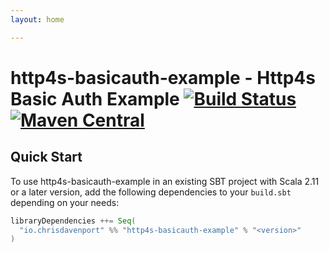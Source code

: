```yaml
---
layout: home

---
```


# http4s-basicauth-example - Http4s Basic Auth Example [![Build Status](https://travis-ci.com/ChristopherDavenport/http4s-basicauth-example.svg?branch=master)](https://travis-ci.com/ChristopherDavenport/http4s-basicauth-example) [![Maven Central](https://maven-badges.herokuapp.com/maven-central/io.chrisdavenport/http4s-basicauth-example_2.12/badge.svg)](https://maven-badges.herokuapp.com/maven-central/io.chrisdavenport/http4s-basicauth-example_2.12)

## Quick Start

To use http4s-basicauth-example in an existing SBT project with Scala 2.11 or a later version, add the following dependencies to your
`build.sbt` depending on your needs:

```scala
libraryDependencies ++= Seq(
  "io.chrisdavenport" %% "http4s-basicauth-example" % "<version>"
)
```